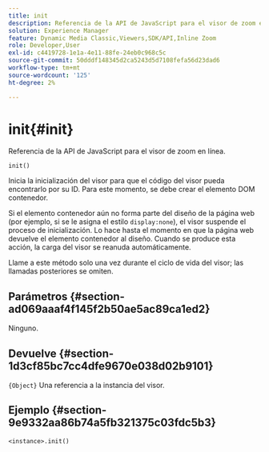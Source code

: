 ```yaml
---
title: init
description: Referencia de la API de JavaScript para el visor de zoom en línea.
solution: Experience Manager
feature: Dynamic Media Classic,Viewers,SDK/API,Inline Zoom
role: Developer,User
exl-id: c4419728-1e1a-4e11-88fe-24eb0c968c5c
source-git-commit: 50dddf148345d2ca5243d5d7108fefa56d23dad6
workflow-type: tm+mt
source-wordcount: '125'
ht-degree: 2%

---
```


# init{#init}

Referencia de la API de JavaScript para el visor de zoom en línea.

`init()`

Inicia la inicialización del visor para que el código del visor pueda encontrarlo por su ID. Para este momento, se debe crear el elemento DOM contenedor.

Si el elemento contenedor aún no forma parte del diseño de la página web (por ejemplo, si se le asigna el estilo `display:none`), el visor suspende el proceso de inicialización. Lo hace hasta el momento en que la página web devuelve el elemento contenedor al diseño. Cuando se produce esta acción, la carga del visor se reanuda automáticamente.

Llame a este método solo una vez durante el ciclo de vida del visor; las llamadas posteriores se omiten.

## Parámetros {#section-ad069aaaf4f145f2b50ae5ac89ca1ed2}

Ninguno.

## Devuelve {#section-1d3cf85bc7cc4dfe9670e038d02b9101}

`{Object}` Una referencia a la instancia del visor.

## Ejemplo {#section-9e9332aa86b74a5fb321375c03fdc5b3}

```
<instance>.init()
```
